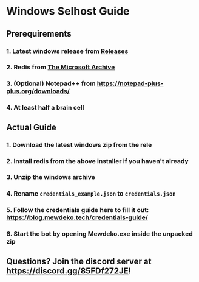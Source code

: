 ﻿# Windows Selhost Guide

## Prerequirements
### 1. Latest windows release from [Releases](https://github.com/Sylveon76/Mewdeko/releases)
### 2. Redis from [The Microsoft Archive](https://github.com/microsoftarchive/redis/releases/download/win-3.0.504/Redis-x64-3.0.504.msi)
### 3. (Optional) Notepad++ from https://notepad-plus-plus.org/downloads/
### 4. At least half a brain cell

## Actual Guide
### 1. Download the latest windows zip from the rele
### 2. Install redis from the above installer if you haven't already
### 3. Unzip the windows archive
### 4. Rename `credentials_example.json` to `credentials.json`
### 5. Follow the credentials guide here to fill it out: https://blog.mewdeko.tech/credentials-guide/
### 6. Start the bot by opening Mewdeko.exe inside the unpacked zip

## Questions? Join the discord server at https://discord.gg/85FDf272JE!




